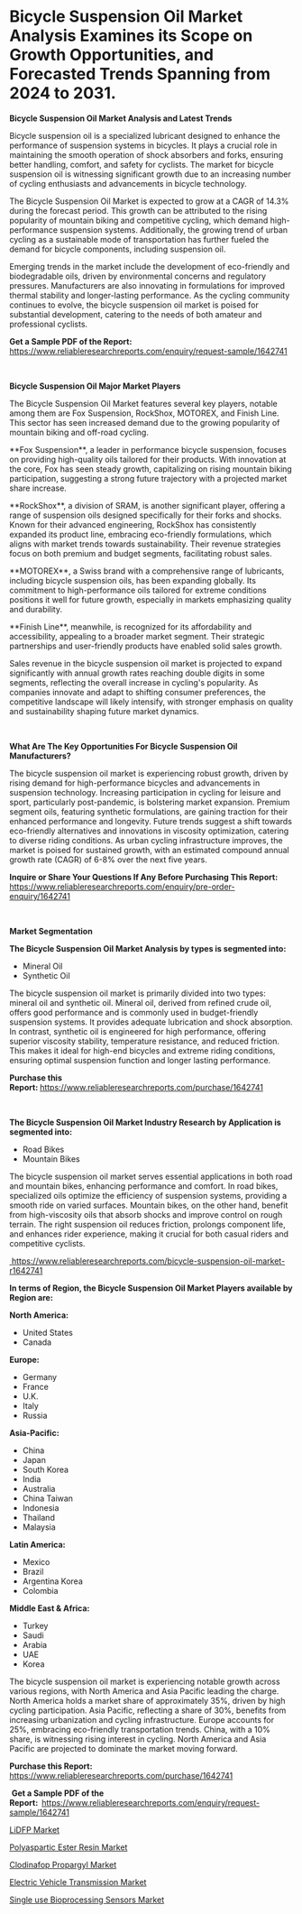 <p><h1>Bicycle Suspension Oil Market Analysis Examines its Scope on Growth Opportunities, and Forecasted Trends Spanning from 2024 to 2031.</h1></p><p><strong>Bicycle Suspension Oil Market Analysis and Latest Trends</strong></p>
<p><p>Bicycle suspension oil is a specialized lubricant designed to enhance the performance of suspension systems in bicycles. It plays a crucial role in maintaining the smooth operation of shock absorbers and forks, ensuring better handling, comfort, and safety for cyclists. The market for bicycle suspension oil is witnessing significant growth due to an increasing number of cycling enthusiasts and advancements in bicycle technology.</p><p>The Bicycle Suspension Oil Market is expected to grow at a CAGR of 14.3% during the forecast period. This growth can be attributed to the rising popularity of mountain biking and competitive cycling, which demand high-performance suspension systems. Additionally, the growing trend of urban cycling as a sustainable mode of transportation has further fueled the demand for bicycle components, including suspension oil.</p><p>Emerging trends in the market include the development of eco-friendly and biodegradable oils, driven by environmental concerns and regulatory pressures. Manufacturers are also innovating in formulations for improved thermal stability and longer-lasting performance. As the cycling community continues to evolve, the bicycle suspension oil market is poised for substantial development, catering to the needs of both amateur and professional cyclists.</p></p>
<p><strong>Get a Sample PDF of the Report:&nbsp;</strong> <a href="https://www.reliableresearchreports.com/enquiry/request-sample/1642741?utm_campaign=31&utm_medium=2&utm_source=Github&utm_content=ia&utm_term=11112024&utm_id=bicycle-suspension-oil">https://www.reliableresearchreports.com/enquiry/request-sample/1642741</a></p>
<p>&nbsp;</p>
<p><strong>Bicycle Suspension Oil Major Market Players</strong></p>
<p><p>The Bicycle Suspension Oil Market features several key players, notable among them are Fox Suspension, RockShox, MOTOREX, and Finish Line. This sector has seen increased demand due to the growing popularity of mountain biking and off-road cycling.</p><p>**Fox Suspension**, a leader in performance bicycle suspension, focuses on providing high-quality oils tailored for their products. With innovation at the core, Fox has seen steady growth, capitalizing on rising mountain biking participation, suggesting a strong future trajectory with a projected market share increase.</p><p>**RockShox**, a division of SRAM, is another significant player, offering a range of suspension oils designed specifically for their forks and shocks. Known for their advanced engineering, RockShox has consistently expanded its product line, embracing eco-friendly formulations, which aligns with market trends towards sustainability. Their revenue strategies focus on both premium and budget segments, facilitating robust sales.</p><p>**MOTOREX**, a Swiss brand with a comprehensive range of lubricants, including bicycle suspension oils, has been expanding globally. Its commitment to high-performance oils tailored for extreme conditions positions it well for future growth, especially in markets emphasizing quality and durability.</p><p>**Finish Line**, meanwhile, is recognized for its affordability and accessibility, appealing to a broader market segment. Their strategic partnerships and user-friendly products have enabled solid sales growth.</p><p>Sales revenue in the bicycle suspension oil market is projected to expand significantly with annual growth rates reaching double digits in some segments, reflecting the overall increase in cycling's popularity. As companies innovate and adapt to shifting consumer preferences, the competitive landscape will likely intensify, with stronger emphasis on quality and sustainability shaping future market dynamics.</p></p>
<p>&nbsp;</p>
<p><strong>What Are The Key Opportunities For Bicycle Suspension Oil Manufacturers?</strong></p>
<p><p>The bicycle suspension oil market is experiencing robust growth, driven by rising demand for high-performance bicycles and advancements in suspension technology. Increasing participation in cycling for leisure and sport, particularly post-pandemic, is bolstering market expansion. Premium segment oils, featuring synthetic formulations, are gaining traction for their enhanced performance and longevity. Future trends suggest a shift towards eco-friendly alternatives and innovations in viscosity optimization, catering to diverse riding conditions. As urban cycling infrastructure improves, the market is poised for sustained growth, with an estimated compound annual growth rate (CAGR) of 6-8% over the next five years.</p></p>
<p><strong>Inquire or Share Your Questions If Any Before Purchasing This Report:</strong> <a href="https://www.reliableresearchreports.com/enquiry/pre-order-enquiry/1642741?utm_campaign=31&utm_medium=2&utm_source=Github&utm_content=ia&utm_term=11112024&utm_id=bicycle-suspension-oil">https://www.reliableresearchreports.com/enquiry/pre-order-enquiry/1642741</a></p>
<p>&nbsp;</p>
<p><strong>Market Segmentation</strong></p>
<p><strong>The Bicycle Suspension Oil Market Analysis by types is segmented into:</strong></p>
<p><ul><li>Mineral Oil</li><li>Synthetic Oil</li></ul></p>
<p><p>The bicycle suspension oil market is primarily divided into two types: mineral oil and synthetic oil. Mineral oil, derived from refined crude oil, offers good performance and is commonly used in budget-friendly suspension systems. It provides adequate lubrication and shock absorption. In contrast, synthetic oil is engineered for high performance, offering superior viscosity stability, temperature resistance, and reduced friction. This makes it ideal for high-end bicycles and extreme riding conditions, ensuring optimal suspension function and longer lasting performance.</p></p>
<p><strong>Purchase this Report:&nbsp;</strong><a href="https://www.reliableresearchreports.com/purchase/1642741?utm_campaign=31&utm_medium=2&utm_source=Github&utm_content=ia&utm_term=11112024&utm_id=bicycle-suspension-oil">https://www.reliableresearchreports.com/purchase/1642741</a></p>
<p>&nbsp;</p>
<p><strong>The Bicycle Suspension Oil Market Industry Research by Application is segmented into:</strong></p>
<p><ul><li>Road Bikes</li><li>Mountain Bikes</li></ul></p>
<p><p>The bicycle suspension oil market serves essential applications in both road and mountain bikes, enhancing performance and comfort. In road bikes, specialized oils optimize the efficiency of suspension systems, providing a smooth ride on varied surfaces. Mountain bikes, on the other hand, benefit from high-viscosity oils that absorb shocks and improve control on rough terrain. The right suspension oil reduces friction, prolongs component life, and enhances rider experience, making it crucial for both casual riders and competitive cyclists.</p></p>
<p><a href="https://www.reliableresearchreports.com/bicycle-suspension-oil-market-r1642741?utm_campaign=31&utm_medium=2&utm_source=Github&utm_content=ia&utm_term=11112024&utm_id=bicycle-suspension-oil">&nbsp;https://www.reliableresearchreports.com/bicycle-suspension-oil-market-r1642741</a></p>
<p><strong>In terms of Region, the Bicycle Suspension Oil Market Players available by Region are:</strong></p>
<p>
    <p> <strong> North America: </strong>
        <ul>
            <li>United States</li>
            <li>Canada</li>
        </ul>
        </p> 
    <p> <strong> Europe: </strong>
        <ul>
            <li>Germany</li>
            <li>France</li>
            <li>U.K.</li>
            <li>Italy</li>
            <li>Russia</li>
        </ul>
        </p> 
    <p> <strong> Asia-Pacific: </strong>
        <ul>
            <li>China</li>
            <li>Japan</li>
            <li>South Korea</li>
            <li>India</li>
            <li>Australia</li>
            <li>China Taiwan</li>
            <li>Indonesia</li>
            <li>Thailand</li>
            <li>Malaysia</li>
        </ul>
        </p> 
    <p> <strong> Latin America: </strong>
        <ul>
            <li>Mexico</li>
            <li>Brazil</li>
            <li>Argentina Korea</li>
            <li>Colombia</li>
        </ul>
        </p> 
    <p> <strong> Middle East & Africa: </strong>
        <ul>
            <li>Turkey</li>
            <li>Saudi</li>
            <li>Arabia</li>
            <li>UAE</li>
            <li>Korea</li>
        </ul>
    </p>
    </p>
<p><p>The bicycle suspension oil market is experiencing notable growth across various regions, with North America and Asia Pacific leading the charge. North America holds a market share of approximately 35%, driven by high cycling participation. Asia Pacific, reflecting a share of 30%, benefits from increasing urbanization and cycling infrastructure. Europe accounts for 25%, embracing eco-friendly transportation trends. China, with a 10% share, is witnessing rising interest in cycling. North America and Asia Pacific are projected to dominate the market moving forward.</p></p>
<p><strong>Purchase this Report: </strong><a href="https://www.reliableresearchreports.com/purchase/1642741?utm_campaign=31&utm_medium=2&utm_source=Github&utm_content=ia&utm_term=11112024&utm_id=bicycle-suspension-oil">https://www.reliableresearchreports.com/purchase/1642741</a></p>
<p>&nbsp;<strong>Get a Sample PDF of the Report:&nbsp;&nbsp;</strong><a href="https://www.reliableresearchreports.com/enquiry/request-sample/1642741?utm_campaign=31&utm_medium=2&utm_source=Github&utm_content=ia&utm_term=11112024&utm_id=bicycle-suspension-oil">https://www.reliableresearchreports.com/enquiry/request-sample/1642741</a></p>
<p><strong></strong></p>
<p><p><a href="https://github.com/NathanColeman327/Market-Research-Report-List-1/blob/main/lidfp-market.md?utm_campaign=31&utm_medium=2&utm_source=Github&utm_content=ia&utm_term=11112024&utm_id=bicycle-suspension-oil">LiDFP Market</a></p><p><a href="https://github.com/OrlandoHBarks/Market-Research-Report-List-1/blob/main/polyaspartic-ester-resin-market.md?utm_campaign=31&utm_medium=2&utm_source=Github&utm_content=ia&utm_term=11112024&utm_id=bicycle-suspension-oil">Polyaspartic Ester Resin Market</a></p><p><a href="https://www.linkedin.com/pulse/market-insights-global-clodinafop-propargyl-forecast-innovation-9emrf?utm_campaign=31&utm_medium=2&utm_source=Github&utm_content=ia&utm_term=11112024&utm_id=bicycle-suspension-oil">Clodinafop Propargyl Market</a></p><p><a href="https://www.linkedin.com/pulse/electric-vehicle-transmission-market-pulse-72-expansion-blueprint-gc4kc?utm_campaign=31&utm_medium=2&utm_source=Github&utm_content=ia&utm_term=11112024&utm_id=bicycle-suspension-oil">Electric Vehicle Transmission Market</a></p><p><a href="https://issuu.com/reportprime-2/docs/single-use-bioprocessing-sensors-ma_c7c04cb9c4298c?utm_campaign=31&utm_medium=2&utm_source=Github&utm_content=ia&utm_term=11112024&utm_id=bicycle-suspension-oil">Single use Bioprocessing Sensors Market</a></p></p>